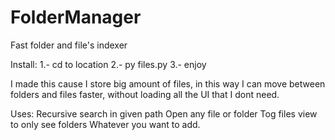 # FolderManager
Fast folder and file's indexer

Install:
1.- cd to location
2.- py files.py
3.- enjoy

I made this cause I store big amount of files, in this way I can move between folders and files faster, without loading all the UI that I dont need.

Uses:
Recursive search in given path
Open any file or folder
Tog files view to only see folders
Whatever you want to add.
